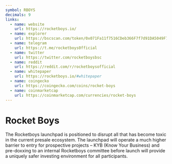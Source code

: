 ```yaml
---
symbol: RBOYS
decimals: 9
links:
  - name: website
    url: https://rocketboys.io/
  - name: explorer
    url: https://bscscan.com/token/0x071Fa11f7516CDeb366F7f7d91DA5049F7086185
  - name: telegram
    url: https://t.me/rocketboys0fficial
  - name: twitter
    url: https://twitter.com/rocketboysbsc
  - name: reddit
    url: https://reddit.com/r/rocketboysofficial
  - name: whitepaper
    url: https://rocketboys.io/#whitepaper
  - name: coingecko
    url: https://coingecko.com/coins/rocket-boys
  - name: coinmarketcap
    url: https://coinmarketcap.com/currencies/rocket-boys
---
```


# Rocket Boys

The Rocketboys launchpad is positioned to disrupt all that has become toxic in the current presale ecosystem. The launchpad will operate a much higher barrier to entry for prospective projects – KYB (Know Your Business) and pre-doxxing to an internal Rocketboys committee before launch will provide a uniquely safer investing environment for all participants.
